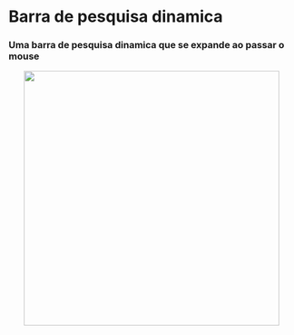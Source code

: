 # Barra de pesquisa dinamica

### Uma barra de pesquisa dinamica que se expande ao passar o mouse

<p align="center">
    <img width="450" src="/assets/barra-de-pesquisa.gif">
</p>
